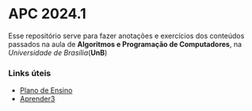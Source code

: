 # APC 2024.1

Esse repositório serve para fazer anotações e exercícios dos conteúdos passados na aula de **Algoritmos e Programação de Computadores**, na _Universidade de Brasília_(**UnB**)

### Links úteis
+ [Plano de Ensino](https://gitlab.com/ensino_unb/apc/2024_1/-/blob/main/README.md)
+ [Aprender3](https://aprender3.unb.br/)